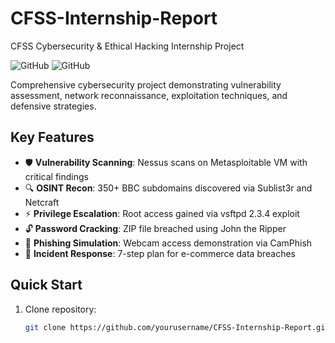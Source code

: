 # CFSS-Internship-Report
CFSS Cybersecurity & Ethical Hacking Internship Project

![GitHub](https://img.shields.io/badge/Category-Cybersecurity-blueviolet)
![GitHub](https://img.shields.io/badge/License-MIT-green)

Comprehensive cybersecurity project demonstrating vulnerability assessment, network reconnaissance, exploitation techniques, and defensive strategies.

## Key Features
- 🛡️ **Vulnerability Scanning**: Nessus scans on Metasploitable VM with critical findings
- 🔍 **OSINT Recon**: 350+ BBC subdomains discovered via Sublist3r and Netcraft
- ⚡ **Privilege Escalation**: Root access gained via vsftpd 2.3.4 exploit
- 🔓 **Password Cracking**: ZIP file breached using John the Ripper
- 🎣 **Phishing Simulation**: Webcam access demonstration via CamPhish
- 🚨 **Incident Response**: 7-step plan for e-commerce data breaches

## Quick Start
1. Clone repository:
   ```bash
   git clone https://github.com/yourusername/CFSS-Internship-Report.git
   ```
